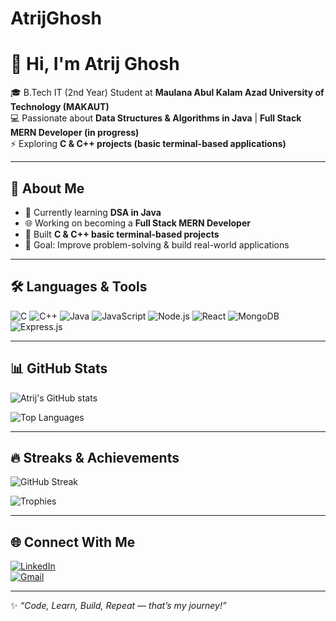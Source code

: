 # AtrijGhosh

# 👋 Hi, I'm Atrij Ghosh  

🎓 B.Tech IT (2nd Year) Student at **Maulana Abul Kalam Azad University of Technology (MAKAUT)**  
💻 Passionate about **Data Structures & Algorithms in Java** | **Full Stack MERN Developer (in progress)**  
⚡ Exploring **C & C++ projects (basic terminal-based applications)**  

---

## 🚀 About Me
- 🌱 Currently learning **DSA in Java**  
- 🌐 Working on becoming a **Full Stack MERN Developer**  
- 🔭 Built **C & C++ basic terminal-based projects**  
- 🎯 Goal: Improve problem-solving & build real-world applications  

---

## 🛠️ Languages & Tools
![C](https://img.shields.io/badge/C-00599C?style=for-the-badge&logo=c&logoColor=white)
![C++](https://img.shields.io/badge/C++-00599C?style=for-the-badge&logo=cplusplus&logoColor=white)
![Java](https://img.shields.io/badge/Java-ED8B00?style=for-the-badge&logo=java&logoColor=white)
![JavaScript](https://img.shields.io/badge/JavaScript-323330?style=for-the-badge&logo=javascript&logoColor=%23F7DF1E)
![Node.js](https://img.shields.io/badge/Node.js-43853D?style=for-the-badge&logo=node.js&logoColor=white)
![React](https://img.shields.io/badge/React-20232A?style=for-the-badge&logo=react&logoColor=61DAFB)
![MongoDB](https://img.shields.io/badge/MongoDB-4EA94B?style=for-the-badge&logo=mongodb&logoColor=white)
![Express.js](https://img.shields.io/badge/Express.js-000000?style=for-the-badge&logo=express&logoColor=white)

---

## 📊 GitHub Stats
![Atrij's GitHub stats](https://github-readme-stats.vercel.app/api?username=AtrijGhosh&show_icons=true&theme=radical)  

![Top Languages](https://github-readme-stats.vercel.app/api/top-langs/?username=AtrijGhosh&layout=compact&theme=radical)

---

## 🔥 Streaks & Achievements
![GitHub Streak](https://github-readme-streak-stats.herokuapp.com/?user=AtrijGhosh&theme=radical)  

![Trophies](https://github-profile-trophy.vercel.app/?username=AtrijGhosh&theme=onedark)

---

## 🌐 Connect With Me
[![LinkedIn](https://img.shields.io/badge/LinkedIn-blue?style=for-the-badge&logo=linkedin)](https://linkedin.com/in/YOUR-LINK)  
[![Gmail](https://img.shields.io/badge/Gmail-red?style=for-the-badge&logo=gmail&logoColor=white)](mailto:YOURMAIL@gmail.com)  

---
✨ *“Code, Learn, Build, Repeat — that’s my journey!”*  
